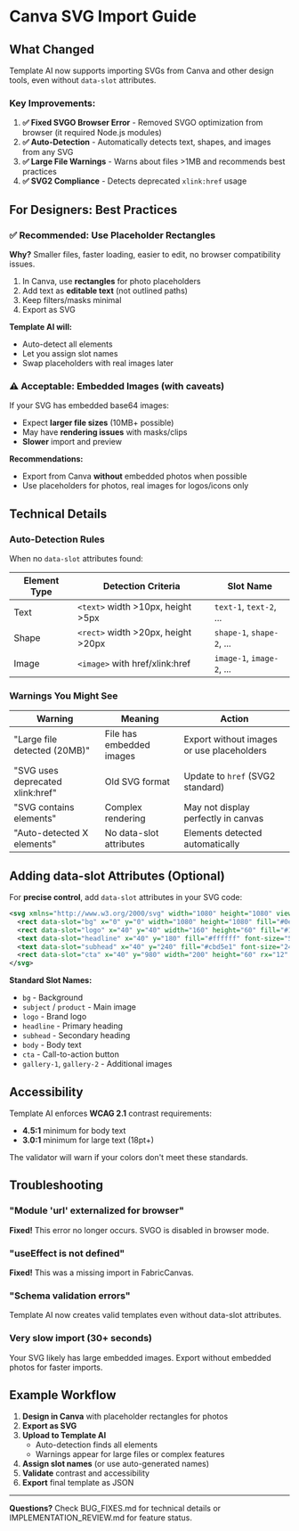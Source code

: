 # Canva SVG Import Guide

## What Changed

Template AI now supports importing SVGs from Canva and other design tools, even without `data-slot` attributes.

### Key Improvements:

1. **✅ Fixed SVGO Browser Error** - Removed SVGO optimization from browser (it required Node.js modules)
2. **✅ Auto-Detection** - Automatically detects text, shapes, and images from any SVG
3. **✅ Large File Warnings** - Warns about files >1MB and recommends best practices
4. **✅ SVG2 Compliance** - Detects deprecated `xlink:href` usage

## For Designers: Best Practices

### ✅ Recommended: Use Placeholder Rectangles

**Why?** Smaller files, faster loading, easier to edit, no browser compatibility issues.

1. In Canva, use **rectangles** for photo placeholders
2. Add text as **editable text** (not outlined paths)
3. Keep filters/masks minimal
4. Export as SVG

**Template AI will:**
- Auto-detect all elements
- Let you assign slot names
- Swap placeholders with real images later

### ⚠️ Acceptable: Embedded Images (with caveats)

If your SVG has embedded base64 images:
- Expect **larger file sizes** (10MB+ possible)
- May have **rendering issues** with masks/clips
- **Slower** import and preview

**Recommendations:**
- Export from Canva **without** embedded photos when possible
- Use placeholders for photos, real images for logos/icons only

## Technical Details

### Auto-Detection Rules

When no `data-slot` attributes found:

| Element Type | Detection Criteria | Slot Name |
|--------------|-------------------|-----------|
| Text         | `<text>` width >10px, height >5px | `text-1`, `text-2`, ... |
| Shape        | `<rect>` width >20px, height >20px | `shape-1`, `shape-2`, ... |
| Image        | `<image>` with href/xlink:href | `image-1`, `image-2`, ... |

### Warnings You Might See

| Warning | Meaning | Action |
|---------|---------|--------|
| "Large file detected (20MB)" | File has embedded images | Export without images or use placeholders |
| "SVG uses deprecated xlink:href" | Old SVG format | Update to `href` (SVG2 standard) |
| "SVG contains <mask> elements" | Complex rendering | May not display perfectly in canvas |
| "Auto-detected X elements" | No data-slot attributes | Elements detected automatically |

## Adding data-slot Attributes (Optional)

For **precise control**, add `data-slot` attributes in your SVG code:

```xml
<svg xmlns="http://www.w3.org/2000/svg" width="1080" height="1080" viewBox="0 0 1080 1080">
  <rect data-slot="bg" x="0" y="0" width="1080" height="1080" fill="#0e1a33"/>
  <rect data-slot="logo" x="40" y="40" width="160" height="60" fill="#1fb6ff" />
  <text data-slot="headline" x="40" y="180" fill="#ffffff" font-size="56">Modern Home For Sale</text>
  <text data-slot="subhead" x="40" y="240" fill="#cbd5e1" font-size="24">A lovely 2BR with tons of light.</text>
  <rect data-slot="cta" x="40" y="980" width="200" height="60" rx="12" fill="#f97316" />
</svg>
```

**Standard Slot Names:**
- `bg` - Background
- `subject` / `product` - Main image
- `logo` - Brand logo
- `headline` - Primary heading
- `subhead` - Secondary heading
- `body` - Body text
- `cta` - Call-to-action button
- `gallery-1`, `gallery-2` - Additional images

## Accessibility

Template AI enforces **WCAG 2.1** contrast requirements:

- **4.5:1** minimum for body text
- **3.0:1** minimum for large text (18pt+)

The validator will warn if your colors don't meet these standards.

## Troubleshooting

### "Module 'url' externalized for browser"
**Fixed!** This error no longer occurs. SVGO is disabled in browser mode.

### "useEffect is not defined"
**Fixed!** This was a missing import in FabricCanvas.

### "Schema validation errors"
Template AI now creates valid templates even without data-slot attributes.

### Very slow import (30+ seconds)
Your SVG likely has large embedded images. Export without embedded photos for faster imports.

## Example Workflow

1. **Design in Canva** with placeholder rectangles for photos
2. **Export as SVG**
3. **Upload to Template AI**
   - Auto-detection finds all elements
   - Warnings appear for large files or complex features
4. **Assign slot names** (or use auto-generated names)
5. **Validate** contrast and accessibility
6. **Export** final template as JSON

---

**Questions?** Check BUG_FIXES.md for technical details or IMPLEMENTATION_REVIEW.md for feature status.
